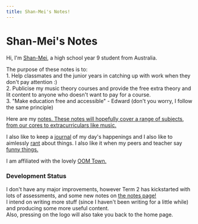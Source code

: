 ```yaml
---
title: Shan-Mei's Notes!
---
```


<body>
  <h1>Shan-Mei's Notes</h1>
  <p>Hi, I'm <a href="https://shan-mei.github.io/shanmeis-notes/about-me.html">Shan-Mei</a>, a high school year 9 student from Australia.</p>
  <p>The purpose of these notes is to:<br>1. Help classmates and the junior years in catching up with work when they don't pay attention :)<br>2. Publicise my music theory courses and provide the free extra theory and lit content to anyone who doesn't want to pay for a course.<br>3. "Make education free and accessible" - Edward (don't you worry, I follow the same principle)</p>
  <p>Here are my <a href="https://shan-mei.github.io/shanmeis-notes/notes.html">notes. These notes will hopefully cover a range of subjects, from our cores to extracurriculars like music.</a>
  <p>I also like to keep a <a href="https://shan-mei.github.io/shanmeis-notes/journalling.html">journal</a> of my day's happenings and I also like to aimlessly <a href="https://shan-mei.github.io/shanmeis-notes/ranting.html">rant</a> about things. I also like it when my peers and teacher say <a href="https://shan-mei.github.io/shanmeis-notes/ranting/quotes.html">funny things.</a></p>
  <p>I am affiliated with the lovely <a href="https://shan-mei.github.io/shanmeis-notes/ranting/quotes.html">OOM Town.</a>

  <h3>Development Status</h3>
  <p>I don't have any major improvements, however Term 2 has kickstarted with lots of assessments, and some new notes on <a href="https://shan-mei.github.io/shanmeis-notes/notes.html">the notes page!</a><br>I intend on writing more stuff (since I haven't been writing for a little while) and producing some more useful content.<br>Also, pressing on the logo will also take you back to the home page.</p>